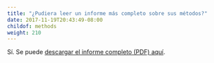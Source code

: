 ```yaml
---
title: "¿Pudiera leer un informe más completo sobre sus métodos?"
date: 2017-11-19T20:43:49-08:00
childof: methods
weight: 210
---
```

Sí. Se puede  <a href="#" target="_blank">descargar el informe completo (PDF) aquí</a>.